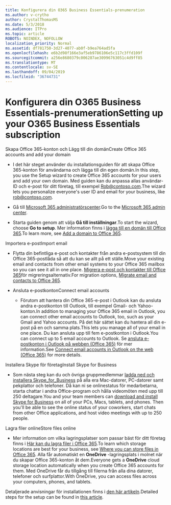 ```yaml
---
title: Konfigurera din O365 Business Essentials-prenumeration
ms.author: v-crytho
author: CrystalThomasMS
ms.date: 5/3/2018
ms.audience: ITPro
ms.topic: article
ROBOTS: NOINDEX, NOFOLLOW
localization_priority: Normal
ms.assetid: df781750-3d27-4077-ab0f-b9ea764ad5fa
ms.openlocfilehash: e6b2d98f166e3af5eb9786106e5c117c3ffd109f
ms.sourcegitcommit: a256e8680379c006287ae30996763051c4d9ff85
ms.translationtype: MT
ms.contentlocale: sv-SE
ms.lasthandoff: 09/04/2019
ms.locfileid: "36744731"
---
```

# <a name="setting-up-your-o365-business-essentials-subscription"></a><span data-ttu-id="88b9f-102">Konfigurera din O365 Business Essentials-prenumeration</span><span class="sxs-lookup"><span data-stu-id="88b9f-102">Setting up your O365 Business Essentials subscription</span></span>

<span data-ttu-id="88b9f-103">Skapa Office 365-konton och Lägg till din domän</span><span class="sxs-lookup"><span data-stu-id="88b9f-103">Create Office 365 accounts and add your domain</span></span>
  
- <span data-ttu-id="88b9f-104">I det här steget använder du installationsguiden för att skapa Office 365-konton för användarna och lägga till din egen domän.</span><span class="sxs-lookup"><span data-stu-id="88b9f-104">In this step, you use the Setup wizard to create Office 365 accounts for your users and add your own domain.</span></span> <span data-ttu-id="88b9f-105">Med guiden kan du anpassa allas användar-ID och e-post för ditt företag, till exempel [Rob@contoso.com](mailto:rob@contoso.com).</span><span class="sxs-lookup"><span data-stu-id="88b9f-105">The wizard lets you personalize everyone's user ID and email for your business, like [rob@contoso.com](mailto:rob@contoso.com).</span></span>
    
- <span data-ttu-id="88b9f-106">Gå till [Microsoft 365 administratörscenter](https://login.partner.microsoftonline.cn/).</span><span class="sxs-lookup"><span data-stu-id="88b9f-106">Go to the [Microsoft 365 admin center](https://login.partner.microsoftonline.cn/).</span></span>
    
- <span data-ttu-id="88b9f-107">Starta guiden genom att välja **Gå till inställningar**.</span><span class="sxs-lookup"><span data-stu-id="88b9f-107">To start the wizard, choose **Go to setup**.</span></span> <span data-ttu-id="88b9f-108">Mer information finns i [lägga till en domän till Office 365](https://docs.microsoft.com/office365/admin/setup/add-domain).</span><span class="sxs-lookup"><span data-stu-id="88b9f-108">To learn more, see [Add a domain to Office 365](https://docs.microsoft.com/office365/admin/setup/add-domain).</span></span>
    
<span data-ttu-id="88b9f-109">Importera e-post</span><span class="sxs-lookup"><span data-stu-id="88b9f-109">Import email</span></span>
  
- <span data-ttu-id="88b9f-110">Flytta din befintliga e-post och kontakter från andra e-postsystem till din Office 365-postlåda så att du kan se allt på ett ställe.</span><span class="sxs-lookup"><span data-stu-id="88b9f-110">Move your existing email and contacts from other email systems to your Office 365 mailbox so you can see it all in one place.</span></span> <span data-ttu-id="88b9f-111">[Migrera e-post och kontakter till Office 365](https://docs.microsoft.com/office365/admin/setup/migrate-email-and-contacts-admin)för migreringsalternativ.</span><span class="sxs-lookup"><span data-stu-id="88b9f-111">For migration options, [Migrate email and contacts to Office 365](https://docs.microsoft.com/office365/admin/setup/migrate-email-and-contacts-admin).</span></span>
    
- <span data-ttu-id="88b9f-112">Ansluta e-postkonton</span><span class="sxs-lookup"><span data-stu-id="88b9f-112">Connect email accounts</span></span>
    
  - <span data-ttu-id="88b9f-113">Förutom att hantera din Office 365-e-post i Outlook kan du ansluta andra e-postkonton till Outlook, till exempel Gmail- och Yahoo-konton.</span><span class="sxs-lookup"><span data-stu-id="88b9f-113">In addition to managing your Office 365 email in Outlook, you can connect other email accounts to Outlook, too, such as your Gmail and Yahoo accounts.</span></span> <span data-ttu-id="88b9f-114">På det här sättet kan du hantera all din e-post på en och samma plats.</span><span class="sxs-lookup"><span data-stu-id="88b9f-114">This lets you manage all of your email in one place.</span></span> <span data-ttu-id="88b9f-115">Du kan ansluta upp till fem e-postkonton i Outlook.</span><span class="sxs-lookup"><span data-stu-id="88b9f-115">You can connect up to 5 email accounts to Outlook.</span></span> <span data-ttu-id="88b9f-116">Se [ansluta e-postkonton i Outlook på webben (Office 365)](https://support.office.com/Article/Connect-email-accounts-in-Outlook-on-the-web-Office-365-d7012ff0-924f-4f78-8aca-c3912d886c4d) för mer information.</span><span class="sxs-lookup"><span data-stu-id="88b9f-116">See [Connect email accounts in Outlook on the web (Office 365)](https://support.office.com/Article/Connect-email-accounts-in-Outlook-on-the-web-Office-365-d7012ff0-924f-4f78-8aca-c3912d886c4d) for more details.</span></span> 
    
<span data-ttu-id="88b9f-117">Installera Skype för företag</span><span class="sxs-lookup"><span data-stu-id="88b9f-117">Install Skype for Business</span></span>
  
- <span data-ttu-id="88b9f-p105">Som nästa steg kan du och övriga gruppmedlemmar [ladda ned och installera Skype_for_Business](https://support.office.com/Article/download-and-install-Skype-for-Business-8a0d4da8-9d58-44f9-9759-5c8f340cb3fb) på alla era Mac-datorer, PC-datorer samt pekplattor och telefoner. Då kan ni se onlinestatus för medarbetarna, starta chattar i andra Office-program och hålla videomöten med upp till 250 deltagare.</span><span class="sxs-lookup"><span data-stu-id="88b9f-p105">You and your team members can [download and install Skype for Business](https://support.office.com/Article/download-and-install-Skype-for-Business-8a0d4da8-9d58-44f9-9759-5c8f340cb3fb) on all of your PCs, Macs, tablets, and phones. Then you'll be able to see the online status of your coworkers, start chats from other Office applications, and host video meetings with up to 250 people.</span></span> 
    
<span data-ttu-id="88b9f-120">Lagra filer online</span><span class="sxs-lookup"><span data-stu-id="88b9f-120">Store files online</span></span>
  
- <span data-ttu-id="88b9f-121">Mer information om vilka lagringsplatser som passar bäst för ditt företag finns i [Här kan du lagra filer i Office 365](https://support.office.com/article/c7c20284-bc94-47f4-9728-d28e9daf0790.aspx).</span><span class="sxs-lookup"><span data-stu-id="88b9f-121">To learn which storage locations are best for your business, see [Where you can store files in Office 365](https://support.office.com/article/c7c20284-bc94-47f4-9728-d28e9daf0790.aspx).</span></span> <span data-ttu-id="88b9f-122">Alla får automatiskt en **OneDrive** -lagringsplats i molnet när du skapar Office 365-konton åt dem.</span><span class="sxs-lookup"><span data-stu-id="88b9f-122">Everyone gets a **OneDrive** cloud storage location automatically when you create Office 365 accounts for them.</span></span> <span data-ttu-id="88b9f-123">Med OneDrive får du tillgång till filerna från alla dina datorer, telefoner och surfplattor.</span><span class="sxs-lookup"><span data-stu-id="88b9f-123">With OneDrive, you can access files across your computers, phones, and tablets.</span></span> 
    
<span data-ttu-id="88b9f-124">Detaljerade anvisningar för installationen finns i [den här artikeln](https://docs.microsoft.com/office365/admin/setup/setup).</span><span class="sxs-lookup"><span data-stu-id="88b9f-124">Detailed steps for the setup can be found in [this article](https://docs.microsoft.com/office365/admin/setup/setup).</span></span>
  

